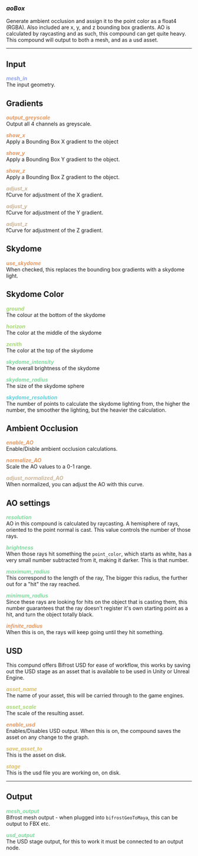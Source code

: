 ### ***aoBox***
Generate ambient occlusion and assign it to the point color as a float4 (RGBA).  Also included are x, y, and z bounding box gradients.  AO is calculated by raycasting and as such, this compound can get quite heavy.  This compound will output to both a mesh, and as a usd asset. <br />

***
## Input
<span style="color:#90A3F4">***mesh_in***</span>
<br />The input geometry.

## Gradients

<span style="color:#E69963">***output_greyscale***</span>
<br />Output all 4 channels as greyscale.

<span style="color:#E69963">***show_x***</span>
<br />Apply a Bounding Box X gradient to the object

<span style="color:#E69963">***show_y***</span>
<br />Apply a Bounding Box Y gradient to the object.

<span style="color:#E69963">***show_z***</span>
<br />Apply a Bounding Box Z gradient to the object.

<span style="color:#CCB699">***adjust_x***</span>
<br />fCurve for adjustment of the X gradient.

<span style="color:#CCB699">***adjust_y***</span>
<br />fCurve for adjustment of the Y gradient.

<span style="color:#CCB699">***adjust_z***</span>
<br />fCurve for adjustment of the Z gradient.

## Skydome
<span style="color:#E69963">***use_skydome***</span>
<br />When checked, this replaces the bounding box gradients with a skydome light.

## Skydome Color
<span style="color:#A8D977">***ground***</span>
<br />The colour at the bottom of the skydome

<span style="color:#A8D977">***horizon***</span>
<br />The color at the middle of the skydome

<span style="color:#A8D977">***zenith***</span>
<br />The color at the top of the skydome

<span style="color:#82D99F">***skydome_intensity***</span>
<br />The overall brightness of the skydome

<span style="color:#82D99F">***skydome_radius***</span>
<br />The size of the skydome sphere

<span style="color:#62CFD9">***skydome_resolution***</span>
<br />The number of points to calculate the skydome lighting from, the higher the number, the smoother the lighting, but the heavier the calculation.

## Ambient Occlusion

<span style="color:#E69963">***enable_AO***</span>
<br />Enable/Disble ambient occlusion calculations.

<span style="color:#E69963">***normalize_AO***</span>
<br />Scale the AO values to a 0-1 range.

<span style="color:#CCB699">***adjust_normalized_AO***</span>
<br />When normalized, you can adjust the AO with this curve.


## AO settings

<span style="color:#82D99F">***resolution***</span>
<br />AO in this compound is calculated by raycasting. A hemisphere of rays, oriented to the point normal is cast.  This value controls the number of those rays. 

<span style="color:#82D99F">***brightness***</span>
<br />When those rays hit something the `point_color`, which starts as white, has a very small number subtracted from it, making it darker.  This is that number.

<span style="color:#82D99F">***maximum_radius***</span>
<br />This correspond to the length of the ray, The bigger this radius, the further out for a "hit" the ray reached.

<span style="color:#82D99F">***minimum_radius***</span>
<br />Since these rays are looking for hits on the object that is casting them, this number guarantees that the ray doesn't register it's own starting point as a hit, and turn the object totally black.

<span style="color:#E69963">***infinite_radius***</span>
<br />When this is on, the rays will keep going until they hit something.

## USD
This compund offers Bifrost USD for ease of workflow, this works by saving out the USD stage as an asset that is available to be used in Unity or Unreal Engine.  

<span style="color:#D9BE6C">***asset_name***</span>
<br />The name of your asset, this will be carried through to the game engines.

<span style="color:#A8D977">***asset_scale***</span>
<br />The scale of the resulting asset.

<span style="color:#E69963">***enable_usd***</span>
<br />Enables/Disables USD output.  When this is on, the compound saves the asset on any change to the graph.

<span style="color:#D9BE6C">***save_asset_to***</span>
<br />This is the asset on disk.

<span style="color:#D9BE6C">***stage***</span>
<br />This is the usd file you are working on, on disk.

***
## Output
<span style="color:#82D99F">***mesh_output***</span>
<br />Bifrost mesh output - when plugged into `bifrostGeoToMaya`, this can be output to FBX etc.

<span style="color:#82D99F">***usd_output***</span>
<br />The USD stage output, for this to work it must be connected to an output node.


